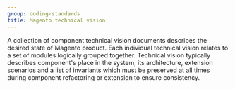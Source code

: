 ```yaml
---
group: coding-standards
title: Magento technical vision
---
```


A collection of component technical vision documents describes the desired state of Magento product.
Each individual technical vision relates to a set of modules logically grouped together. Technical vision typically describes component's place in the system, its architecture, extension scenarios and a list of invariants which must be preserved at all times during component refactoring or extension to ensure consistency.
